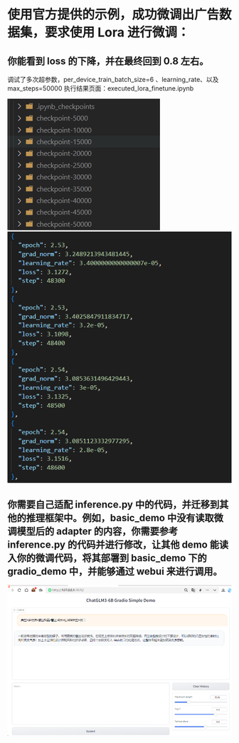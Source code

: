 # 使用官方提供的示例，成功微调出广告数据集，要求使用 Lora 进行微调：

## 你能看到 loss 的下降，并在最终回到 0.8 左右。


调试了多次超参数，per_device_train_batch_size=6 、learning_rate、以及max_steps=50000
执行结果页面：executed_lora_finetune.ipynb

![alt text](image-1.png)
![alt text](image-2.png)


## 你需要自己适配 inference.py 中的代码，并迁移到其他的推理框架中。例如，basic_demo 中没有读取微调模型后的 adapter 的内容，你需要参考 inference.py 的代码并进行修改，让其他 demo 能读入你的微调代码，将其部署到 basic_demo 下的 gradio_demo 中，并能够通过 webui 来进行调用。

![alt text](image.png)